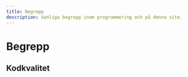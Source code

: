 ```yaml
---
title: Begrepp
description: Vanliga begrepp inom programmering och på denna site.
---
```


# Begrepp

## Kodkvalitet